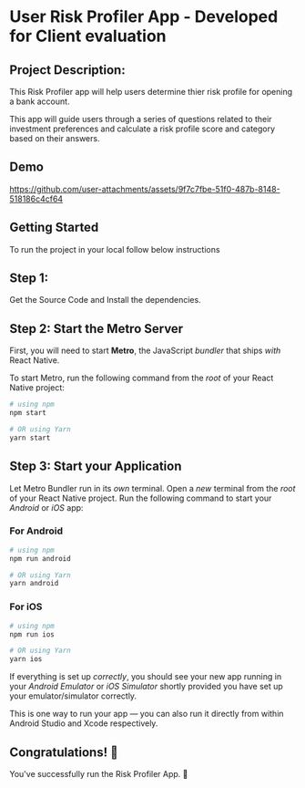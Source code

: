 # User Risk Profiler App - Developed for Client evaluation

## Project Description:
This Risk Profiler app will help users determine thier risk profile for opening a bank account.

This app will guide users through a series of questions related to their investment preferences and calculate a risk profile score and category based on their answers.

## Demo 
https://github.com/user-attachments/assets/9f7c7fbe-51f0-487b-8148-518186c4cf64


## Getting Started
To run the project in your local follow below instructions

## Step 1: 
Get the Source Code and Install the dependencies. 

## Step 2: Start the Metro Server

First, you will need to start **Metro**, the JavaScript _bundler_ that ships _with_ React Native.

To start Metro, run the following command from the _root_ of your React Native project:

```bash
# using npm
npm start

# OR using Yarn
yarn start
```

## Step 3: Start your Application

Let Metro Bundler run in its _own_ terminal. Open a _new_ terminal from the _root_ of your React Native project. Run the following command to start your _Android_ or _iOS_ app:

### For Android

```bash
# using npm
npm run android

# OR using Yarn
yarn android
```

### For iOS

```bash
# using npm
npm run ios

# OR using Yarn
yarn ios
```

If everything is set up _correctly_, you should see your new app running in your _Android Emulator_ or _iOS Simulator_ shortly provided you have set up your emulator/simulator correctly.

This is one way to run your app — you can also run it directly from within Android Studio and Xcode respectively.

## Congratulations! :tada:

You've successfully run the Risk Profiler App. :partying_face:

